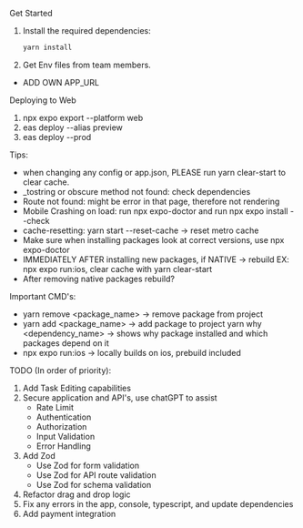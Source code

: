 Get Started
1. Install the required dependencies:
   ```bash
   yarn install
   ```
2. Get Env files from team members.
- ADD OWN APP_URL

Deploying to Web
1. npx expo export --platform web
2. eas deploy --alias preview
3. eas deploy --prod

Tips:
- when changing any config or app.json, PLEASE run yarn clear-start to clear cache.
- _tostring or obscure method not found: check dependencies
- Route not found: might be error in that page, therefore not rendering
- Mobile Crashing on load: run npx expo-doctor and run npx expo install --check
- cache-resetting: yarn start --reset-cache -> reset metro cache
- Make sure when installing packages look at correct versions, use npx expo-doctor
- IMMEDIATELY AFTER installing new packages, if NATIVE -> rebuild EX: npx expo run:ios, clear cache with yarn clear-start
- After removing native packages rebuild?

Important CMD's:
- yarn remove <package_name> -> remove package from project
- yarn add <package_name> -> add package to project
  yarn why <dependency_name> -> shows why package installed and which packages depend on it
- npx expo run:ios -> locally builds on ios, prebuild included



TODO (In order of priority):
1. Add Task Editing capabilities
1. Secure application and API's, use chatGPT to assist
   - Rate Limit
   - Authentication
   - Authorization
   - Input Validation
   - Error Handling
2. Add Zod
   - Use Zod for form validation
   - Use Zod for API route validation
   - Use Zod for schema validation
3. Refactor drag and drop logic
4. Fix any errors in the app, console, typescript, and update dependencies
5. Add payment integration
